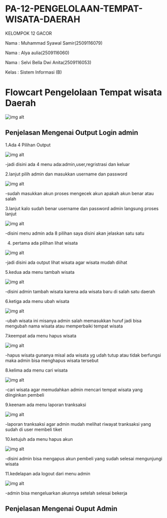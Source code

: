 # PA-12-PENGELOLAAN-TEMPAT-WISATA-DAERAH
 KELOMPOK 12 GACOR
 
 Nama  : Muhammad Syawal Samir(2509116079) 
 
 Nama  : Alya aulia(2509116060)
 
 Nama  : Selvi Bella Dwi Anita(2509116053)
 
 Kelas : Sistem Informasi (B)

 # Flowcart Pengelolaan Tempat wisata Daerah

 ![img alt](https://github.com/syawal619/PA-12-PENGELOLAAN-TEMPAT-WISATA-DAERAH/blob/d953b9fab1b1e16b9929db9246f4460ee3792ee6/Flowcart%20PA.png)

 ## Penjelasan Mengenai Output Login admin

1.Ada 4 Pilihan Output 

![img alt](https://github.com/syawal619/PA-12-PENGELOLAAN-TEMPAT-WISATA-DAERAH/blob/2b582bf113f51b8d505a5249c99c7cba839913a9/Output%20Pilihan.png)

-jadi disini ada 4 menu ada:admin,user,regristrasi dan keluar

2.lanjut pilih admin dan masukkan username dan password

![img alt](https://github.com/syawal619/PA-12-PENGELOLAAN-TEMPAT-WISATA-DAERAH/blob/3549ff6bdb2a1c318d3ee5cff6e7728e57a5bd12/login%20admin.png)

-sudah masukkan akun proses mengecek akun apakah akun benar atau salah

3.lanjut kalo sudah benar username dan password admin langsung proses lanjut

![img alt](https://github.com/syawal619/PA-12-PENGELOLAAN-TEMPAT-WISATA-DAERAH/blob/3549ff6bdb2a1c318d3ee5cff6e7728e57a5bd12/menu%20admin.png)

-disini menu admin ada 8 pilihan saya disini akan jelaskan satu satu

4. pertama ada pilihan lihat wisata

![img alt](https://github.com/syawal619/PA-12-PENGELOLAAN-TEMPAT-WISATA-DAERAH/blob/3549ff6bdb2a1c318d3ee5cff6e7728e57a5bd12/lihat%20wisata.png)

-jadi disini ada output lihat wisata agar wisata mudah diihat

5.kedua ada menu tambah wisata 

![img alt](https://github.com/syawal619/PA-12-PENGELOLAAN-TEMPAT-WISATA-DAERAH/blob/f8c695c3b7fad5aeeba579d2b2e62690c93477d8/tambah%20wisata.png)

-disini admin tambah wisata karena ada wisata baru di salah satu daerah

6.ketiga ada menu  ubah wisata

![img alt](https://github.com/syawal619/PA-12-PENGELOLAAN-TEMPAT-WISATA-DAERAH/blob/f8c695c3b7fad5aeeba579d2b2e62690c93477d8/ubah%20%20wisata.png)

-ubah wisata ini misanya admin salah memasukkan huruf jadi bisa mengubah nama wisata atau memperbaiki tempat wisata

7.keempat ada menu hapus wisata

![img alt](https://github.com/syawal619/PA-12-PENGELOLAAN-TEMPAT-WISATA-DAERAH/blob/f8c695c3b7fad5aeeba579d2b2e62690c93477d8/hapus%20gunung'.png)

-hapus wisata gunanya misal ada wisata yg udah tutup atau tidak berfungsi maka admin bisa menghapus wisata tersebut

8.kelima ada menu cari wisata

![img alt](https://github.com/syawal619/PA-12-PENGELOLAAN-TEMPAT-WISATA-DAERAH/blob/f8c695c3b7fad5aeeba579d2b2e62690c93477d8/cari%20wisata.png)

-cari wisata agar memudahkan admin mencari tempat wisata yang diinginkan pembeli

9.keenam ada menu laporan tranksaksi

![img alt](https://github.com/syawal619/PA-12-PENGELOLAAN-TEMPAT-WISATA-DAERAH/blob/f8c695c3b7fad5aeeba579d2b2e62690c93477d8/laporan%20tranksaksi.png)

-laporan tranksaksi agar admin mudah melihat riwayat tranksaksi yang sudah di user membeli tiket

10.ketujuh ada menu hapus akun

![img alt](https://github.com/syawal619/PA-12-PENGELOLAAN-TEMPAT-WISATA-DAERAH/blob/f8c695c3b7fad5aeeba579d2b2e62690c93477d8/hapus%20akun.png)

-disini admin bisa mengapus akun pembeli yang  sudah selesai mengunjungi wisata

11.kedelapan ada logout dari menu admin

![img alt](https://github.com/syawal619/PA-12-PENGELOLAAN-TEMPAT-WISATA-DAERAH/blob/f8c695c3b7fad5aeeba579d2b2e62690c93477d8/logout.png)

-admin bisa mengeluarkan akunnya setelah selesai bekerja 


## Penjelasan Mengenai Ouput Admin










 

